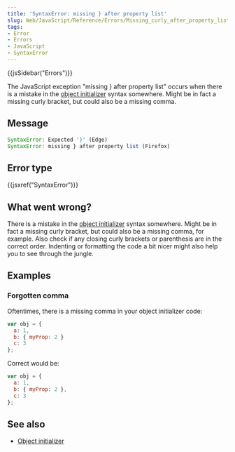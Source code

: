 ```yaml
---
title: 'SyntaxError: missing } after property list'
slug: Web/JavaScript/Reference/Errors/Missing_curly_after_property_list
tags:
- Error
- Errors
- JavaScript
- SyntaxError
---
```

{{jsSidebar("Errors")}}

The JavaScript exception "missing } after property list" occurs when there is a
mistake in the
[object initializer](/en-US/docs/Web/JavaScript/Reference/Operators/Object_initializer)
syntax somewhere. Might be in fact a missing curly bracket, but could also be a
missing comma.

## Message

```js
SyntaxError: Expected '}' (Edge)
SyntaxError: missing } after property list (Firefox)
```

## Error type

{{jsxref("SyntaxError")}}

## What went wrong?

There is a mistake in the
[object initializer](/en-US/docs/Web/JavaScript/Reference/Operators/Object_initializer)
syntax somewhere. Might be in fact a missing curly bracket, but could also be a
missing comma, for example. Also check if any closing curly brackets or
parenthesis are in the correct order. Indenting or formatting the code a bit
nicer might also help you to see through the jungle.

## Examples

### Forgotten comma

Oftentimes, there is a missing comma in your object initializer code:

```js example-bad
var obj = {
  a: 1,
  b: { myProp: 2 }
  c: 3
};
```

Correct would be:

```js example-good
var obj = {
  a: 1,
  b: { myProp: 2 },
  c: 3
};
```

## See also

- [Object initializer](/en-US/docs/Web/JavaScript/Reference/Operators/Object_initializer)
